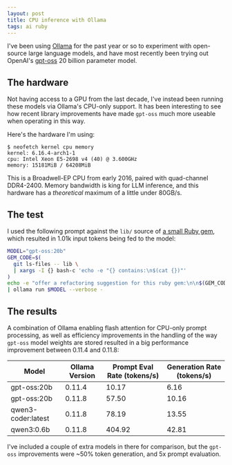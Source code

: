 ```yaml
---
layout: post
title: CPU inference with Ollama
tags: ai ruby
---
```


I've been using [Ollama](https://ollama.com/) for the past year or so to experiment with open-source large language models, and have most recently been trying out OpenAI's [gpt-oss](https://ollama.com/library/gpt-oss) 20 billion parameter model.

## The hardware

Not having access to a GPU from the last decade, I've instead been running these models via Ollama's CPU-only support. It has been interesting to see how recent library improvements have made `gpt-oss` much more useable when operating in this way.

Here's the hardware I'm using:

```
$ neofetch kernel cpu memory
kernel: 6.16.4-arch1-1
cpu: Intel Xeon E5-2698 v4 (40) @ 3.600GHz
memory: 15181MiB / 64208MiB
```

This is a Broadwell-EP CPU from early 2016, paired with quad-channel DDR4-2400. Memory bandwidth is king for LLM inference, and this hardware has a *theoretical* maximum of  a little under 80GB/s.

## The test

I used the following prompt against the `lib/` source of [a small Ruby gem](https://github.com/joshpencheon/hobble), which resulted in 1.01k input tokens being fed to the model:

```bash
MODEL="gpt-oss:20b"
GEM_CODE=$(
  git ls-files -- lib \
  | xargs -I {} bash-c 'echo -e "{} contains:\n$(cat {})"'
)
echo -e "offer a refactoring suggestion for this ruby gem:\n\n$(GEM_CODE)" \
| ollama run $MODEL --verbose -
```

## The results

A combination of Ollama enabling flash attention for CPU-only prompt processing, as well as efficiency improvements in the handling of the way `gpt-oss` model weights are stored resulted in a big performance improvement between 0.11.4 and 0.11.8:


| Model              | Ollama Version | Prompt Eval Rate (tokens/s) | Generation Rate (tokens/s) |
|--------------------|----------------|-----------------------------|----------------------------|
| gpt-oss:20b        | 0.11.4         | 10.17                       | 6.16                       |
| gpt-oss:20b        | 0.11.8         | 57.50                       | 10.16                      |
| qwen3-coder:latest | 0.11.8         | 78.19                       | 13.55                      |
| qwen3:0.6b         | 0.11.8         | 404.92                      | 42.81                      |

I've included a couple of extra models in there for comparison, but the `gpt-oss` improvements were ~50% token generation, and 5x prompt evaluation.
